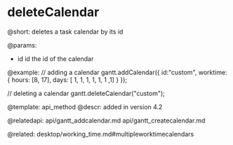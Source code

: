 deleteCalendar
=============

@short:
	deletes a task calendar by its id

@params:

- id		id		the id of the calendar


@example:
// adding a calendar
gantt.addCalendar({
    id:"custom",
    worktime: {
        hours: [8, 17],
        days: [ 1, 1, 1, 1, 1, 1 ,1]
    }
});

// deleting a calendar
gantt.deleteCalendar("custom");

@template:	api_method
@descr:
added in version 4.2

@relatedapi:
api/gantt_addcalendar.md
api/gantt_createcalendar.md

@related:
desktop/working_time.md#multipleworktimecalendars